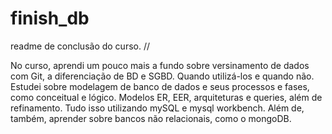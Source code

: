 # finish_db
readme de conclusão do curso. //

No curso, aprendi um pouco mais a fundo sobre versinamento de dados com Git, a diferenciação de BD e SGBD. 
Quando utilizá-los e quando não. Estudei sobre modelagem de banco de dados e seus processos e fases, como conceitual e lógico.
Modelos ER, EER, arquiteturas e queries, além de refinamento.
Tudo isso utilizando mySQL e mysql workbench.
Além de, também, aprender sobre bancos não relacionais, como o mongoDB.
